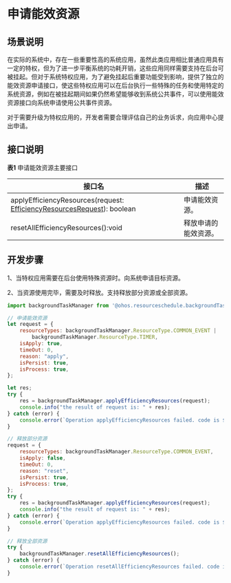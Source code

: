 # 申请能效资源

## 场景说明

在实际的系统中，存在一些重要性高的系统应用，虽然此类应用相比普通应用具有一定的特权，但为了进一步平衡系统的功耗开销，这些应用同样需要支持在后台可被挂起。但对于系统特权应用，为了避免挂起后重要功能受到影响，提供了独立的能效资源申请接口，使这些特权应用可以在后台执行一些特殊的任务和使用特定的系统资源，例如在被挂起期间如果仍然希望能够收到系统公共事件，可以使用能效资源接口向系统申请使用公共事件资源。

对于需要升级为特权应用的，开发者需要合理评估自己的业务诉求，向应用中心提出申请。

## 接口说明

**表1** 申请能效资源主要接口

| 接口名                                      | 描述         |
| ---------------------------------------- | ---------- |
| applyEfficiencyResources(request: [EfficiencyResourcesRequest](../reference/apis/js-apis-resourceschedule-backgroundTaskManager.md#efficiencyresourcesrequest)): boolean | 申请能效资源。    |
| resetAllEfficiencyResources():void       | 释放申请的能效资源。 |


## 开发步骤

1、当特权应用需要在后台使用特殊资源时。向系统申请目标资源。

2、当资源使用完毕，需要及时释放。支持释放部分资源或全部资源。

```js
import backgroundTaskManager from '@ohos.resourceschedule.backgroundTaskManager';

// 申请能效资源
let request = {
    resourceTypes: backgroundTaskManager.ResourceType.COMMON_EVENT |
        backgroundTaskManager.ResourceType.TIMER,
    isApply: true,
    timeOut: 0,
    reason: "apply",
    isPersist: true,
    isProcess: true,
};

let res;
try {
    res = backgroundTaskManager.applyEfficiencyResources(request);
    console.info("the result of request is: " + res);
} catch (error) {
    console.error(`Operation applyEfficiencyResources failed. code is ${error.code} message is ${error.message}`);
}

// 释放部分资源
request = {
    resourceTypes: backgroundTaskManager.ResourceType.COMMON_EVENT,
    isApply: false,
    timeOut: 0,
    reason: "reset",
    isPersist: true,
    isProcess: true,
};
try {
    res = backgroundTaskManager.applyEfficiencyResources(request);
    console.info("the result of request is: " + res);
} catch (error) {
    console.error(`Operation applyEfficiencyResources failed. code is ${error.code} message is ${error.message}`);
}

// 释放全部资源
try {
    backgroundTaskManager.resetAllEfficiencyResources();
} catch (error) {
    console.error(`Operation resetAllEfficiencyResources failed. code is ${error.code} message is ${error.message}`);
}
```
